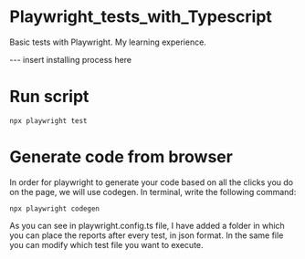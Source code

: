 # Playwright_tests_with_Typescript
Basic tests with Playwright. My learning experience.

--- insert installing process here

# Run script
```
npx playwright test
```

# Generate code from browser
In order for playwright to generate your code based on all the clicks you do on the page, we will use codegen. In terminal, write the following command:
```
npx playwright codegen
```

As you can see in playwright.config.ts file, I have added a folder in which you can place the reports after every test, in json format. In the same file you can modify which test file you want to execute.

